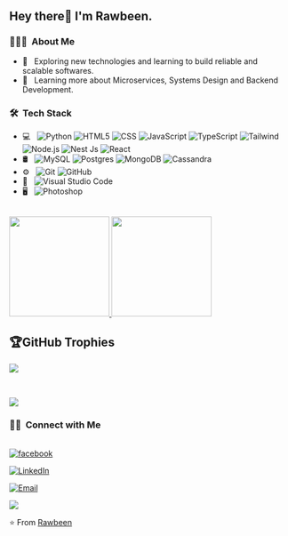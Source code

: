 

<h2> Hey there👋 I'm Rawbeen.</h2>

<h3> 👨🏻‍💻 &nbsp;About Me </h3>

- 🙂 &nbsp; Exploring new technologies and learning to build reliable and scalable softwares.
- 🌱 &nbsp; Learning more about Microservices, Systems Design and Backend Development.

<h3> 🛠 &nbsp;Tech Stack</h3>

- 💻 &nbsp;
  ![Python](https://img.shields.io/badge/-Python-333333?style=flat&logo=python)
  ![HTML5](https://img.shields.io/badge/-HTML5-333333?style=flat&logo=HTML5)
  ![CSS](https://img.shields.io/badge/-CSS-333333?style=flat&logo=CSS3&logoColor=1572B6)
  ![JavaScript](https://img.shields.io/badge/-JavaScript-333333?style=flat&logo=javascript)
  ![TypeScript](https://img.shields.io/badge/-TypeScript-333333?style=flat&logo=TypeScript&logoColor=00599C)
  ![Tailwind](https://img.shields.io/badge/-Tailwind-333333?style=flat&logo=tailwind&logoColor=563D7C)
  ![Node.js](https://img.shields.io/badge/-Node.js-333333?style=flat&logo=node.js)
  ![Nest Js](https://img.shields.io/badge/NestJs-NodeJs%20Framework-red)
  ![React](https://img.shields.io/badge/-React-333333?style=flat&logo=react)
- 🛢 &nbsp;
  ![MySQL](https://img.shields.io/badge/-MySQL-333333?style=flat&logo=mysql)
  ![Postgres](https://img.shields.io/badge/-Postgres-333333?style=flat&logo=postgres)
  ![MongoDB](https://img.shields.io/badge/-MongoDB-333333?style=flat&logo=mongodb)
  ![Cassandra](https://img.shields.io/badge/-Cassandra-333333?style=flat&logo=cassandra)
- ⚙️ &nbsp;
  ![Git](https://img.shields.io/badge/-Git-333333?style=flat&logo=git)
  ![GitHub](https://img.shields.io/badge/-GitHub-333333?style=flat&logo=github)
- 🔧 &nbsp;
  ![Visual Studio Code](https://img.shields.io/badge/-Visual%20Studio%20Code-333333?style=flat&logo=visual-studio-code&logoColor=007ACC)
- 🖥 &nbsp;
  ![Photoshop](https://img.shields.io/badge/-Photoshop-333333?style=flat&logo=adobe-photoshop)

<br/>

<a href="https://github.com/reaver72">
  <img height="180em" src="https://github-readme-stats.vercel.app/api?username=reaver72&theme=buefy&show_icons=true" />
  <img height="180em" src="https://github-readme-stats.vercel.app/api/top-langs/?username=reaver72&theme=buefy&layout=compact" />
</a>

## 🏆GitHub Trophies
![](https://github-profile-trophy.vercel.app/?username=reaver72&theme=onedark&no-frame=true&no-bg=false&margin-w=4)

<br/>

![](https://quotes-github-readme.vercel.app/api?type=horizontal&theme=radical&t=u)



<h3> 🤝🏻 &nbsp;Connect with Me </h3>

<br/>
<a href="https://www.facebook.com/rawbeenking.me/"><img alt="facebook" src="https://img.shields.io/badge/facebook-blue?style=flat-square&logo=facebook"></a>

<a href="https://www.linkedin.com/in/rawbeen72/"><img alt="LinkedIn" src="https://img.shields.io/badge/LinkedIn-rawbeen72-blue?style=flat-square&logo=linkedin"></a>

<a href="mailto:rawbeen72@gmail.com"><img alt="Email" src="https://img.shields.io/badge/Email-rawbeen72@gmail.com-blue?style=flat-square&logo=gmail"></a>

![](https://komarev.com/ghpvc/?username=reaver72&label=Visitors+Count&color=brightgreen)

⭐️ From [Rawbeen](https://github.com/reaver72)
